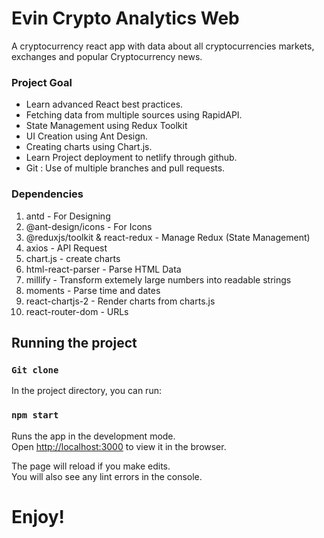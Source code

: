 # Evin Crypto Analytics Web
A cryptocurrency react app with data about all cryptocurrencies markets, exchanges and popular Cryptocurrency news.

### Project Goal
- Learn advanced React best practices.
- Fetching data from multiple sources using RapidAPI.
- State Management using Redux Toolkit
- UI Creation using Ant Design.
- Creating charts using Chart.js. 
- Learn Project deployment to netlify through github.
- Git : Use of multiple branches and pull requests.

### Dependencies
1. antd - For Designing
2. @ant-design/icons - For Icons
3. @reduxjs/toolkit & react-redux - Manage Redux (State Management)
4. axios - API Request
5. chart.js - create charts
6. html-react-parser - Parse HTML Data
7. millify - Transform extemely large numbers into readable strings
8. moments - Parse time and dates
9. react-chartjs-2 - Render charts from charts.js 
10. react-router-dom - URLs

## Running the project

### `Git clone`

In the project directory, you can run:

### `npm start`

Runs the app in the development mode.\
Open [http://localhost:3000](http://localhost:3000) to view it in the browser.

The page will reload if you make edits.\
You will also see any lint errors in the console.

# Enjoy!